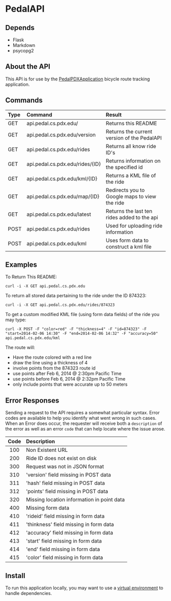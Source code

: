 PedalAPI
========

Depends
-------
* Flask
* Markdown
* psycopg2

About the API
-------------
This API is for use by the [PedalPDXApplication](http://pedal.cs.pdx.edu) bicycle route tracking application.

Commands
--------

| Type  | Command                          | Result                                        |
| :---- | :------------------------------- | :------------------------------------------   |
| GET   | api.pedal.cs.pdx.edu/            | Returns this README                           |
| GET   | api.pedal.cs.pdx.edu/version     | Returns the current version of the PedalAPI   |
| GET   | api.pedal.cs.pdx.edu/rides       | Returns all know ride ID's                    |
| GET   | api.pedal.cs.pdx.edu/rides/{ID}  | Returns information on the specified id       |
| GET   | api.pedal.cs.pdx.edu/kml/{ID}    | Returns a KML file of the ride                |
| GET   | api.pedal.cs.pdx.edu/map/{ID}    | Redirects you to Google maps to view the ride |
| GET   | api.pedal.cs.pdx.edu/latest      | Returns the last ten rides added to the api   |
| POST  | api.pedal.cs.pdx.edu/rides       | Used for uploading ride information           |
| POST  | api.pedal.cs.pdx.edu/kml         | Uses form data to construct a kml file        |

Examples
--------

To Return This README:

`curl -i -X GET api.pedal.cs.pdx.edu`

To return all stored data pertaining to the ride under the ID 874323:

`curl -i -X GET api.pedal.cs.pdx.edu/rides/874323`

To get a custom modified KML file (using form data fields) of the ride you may type:

`curl -X POST -F "color=red" -F "thickness=4" -F "id=874323" -F "start=2014-02-06 14:30" -F "end=2014-02-06 14:32" -F "accuracy=50" api.pedal.cs.pdx.edu/kml`

The route will:

* Have the route colored with a red line
* draw the line using a thickness of 4
* involve points from the 874323 route id
* use points after Feb 6, 2014 @ 2:30pm Pacific Time
* use points before Feb 6, 2014 @ 2:32pm Pacific Time
* only include points that were accurate up to 50 meters

Error Responses
---------------
Sending a request to the API requires a somewhat particular syntax. Error codes are available
to help you identify what went wrong in such cases. When an Error does occur, the requester will
receive both a `description` of the error as well as an error `code` that can help locate where
the issue arose.

| Code  | Description                                |
| :---: | :-----------                               |
| 100   | Non Existent URL                           |
| 200   | Ride ID does not exist on disk             |
| 300   | Request was not in JSON format             |
| 310   | 'version' field missing in POST data       |
| 311   | 'hash' field missing in POST data          |
| 312   | 'points' field missing in POST data        |
| 320   | Missing location information in point data |
| 400   | Missing form data                          |
| 410   | 'rideid' field missing in form data        |
| 411   | 'thinkness' field missing in form data     |
| 412   | 'accuracy' field missing in form data      |
| 413   | 'start' field missing in form data         |
| 414   | 'end' field missing in form data           |
| 415   | 'color' field missing in form data         |


Install
-------
To run this application locally, you may want to use a 
[virtual environment](VirtualEnvironment/run_locally.md) to handle dependencies.
